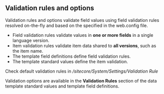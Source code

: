 ## Validation rules and options

Validation rules and options validate field values using field validation rules resolved on-the-fly and based on the specified in the web.config file.

- Field validation rules validate values in **one or more fields** in a single language version.
- Item validation rules validate item data shared to **all versions**, such as the item name.
- The template field definitions define field validation rules.
- The template standard values define the item validation.

Check default validation rules in */sitecore/System/Settings/Validation Rule*

Validation options are available in the **Validation Rules** section of the data template standard values and template field definitions.
